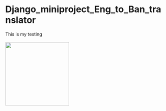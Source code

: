 # Django_miniproject_Eng_to_Ban_translator
This is my testing <br>  
<img style="text-align:center;" src="https://cdn.pixabay.com/photo/2020/05/11/15/38/tom-5158824_1280.png" width="200px">  
